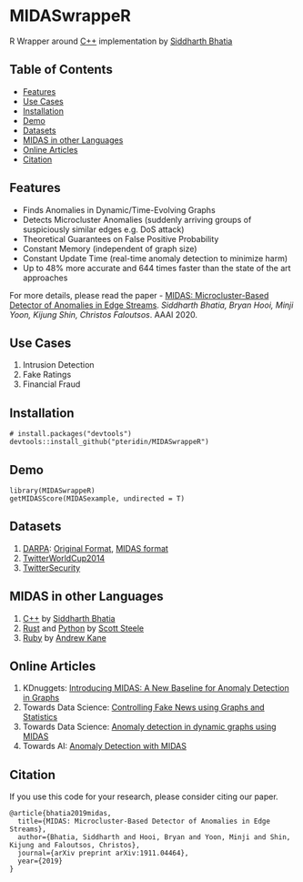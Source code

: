 # MIDASwrappeR
R Wrapper around [C++](https://github.com/bhatiasiddharth/MIDAS) implementation  by [Siddharth Bhatia](https://github.com/bhatiasiddharth)

## Table of Contents
- [Features](#features)
- [Use Cases](#use-cases)
- [Installation](#getting-started)
- [Demo](#demo)
- [Datasets](#datasets)
- [MIDAS in other Languages](#midas-in-other-languages)
- [Online Articles](#online-articles)
- [Citation](#citation)


## Features
- Finds Anomalies in Dynamic/Time-Evolving Graphs
- Detects Microcluster Anomalies (suddenly arriving groups of suspiciously similar edges e.g. DoS attack)
- Theoretical Guarantees on False Positive Probability
- Constant Memory (independent of graph size)
- Constant Update Time (real-time anomaly detection to minimize harm)
- Up to 48% more accurate and 644 times faster than the state of the art approaches

For more details, please read the paper - [MIDAS: Microcluster-Based Detector of Anomalies in Edge Streams](https://www.comp.nus.edu.sg/~sbhatia/assets/pdf/midas.pdf). *Siddharth Bhatia, Bryan Hooi, Minji Yoon, Kijung Shin, Christos Faloutsos*. AAAI 2020.

## Use Cases
1. Intrusion Detection
2. Fake Ratings
3. Financial Fraud


## Installation
```{r eval = FALSE}
# install.packages("devtools")
devtools::install_github("pteridin/MIDASwrappeR")
```

## Demo
```{r eval = FALSE}
library(MIDASwrappeR)
getMIDASScore(MIDASexample, undirected = T)
```

## Datasets
1. [DARPA](https://www.ll.mit.edu/r-d/datasets/1998-darpa-intrusion-detection-evaluation-dataset): [Original Format](https://www.comp.nus.edu.sg/~sbhatia/assets/datasets/darpa_original.csv), [MIDAS format](https://www.comp.nus.edu.sg/~sbhatia/assets/datasets/darpa_midas.csv)
2. [TwitterWorldCup2014](http://odds.cs.stonybrook.edu/twitterworldcup2014-dataset)
3. [TwitterSecurity](http://odds.cs.stonybrook.edu/twittersecurity-dataset)

## MIDAS in other Languages
1. [C++](https://github.com/bhatiasiddharth/MIDAS) by [Siddharth Bhatia](https://github.com/bhatiasiddharth)
2. [Rust](https://github.com/scooter-dangle/midas_rs) and [Python](https://github.com/scooter-dangle/midas_rs/tree/master/python) by [Scott Steele](https://github.com/scooter-dangle)
3. [Ruby](https://github.com/ankane/midas) by [Andrew Kane](https://github.com/ankane)

## Online Articles
1. KDnuggets: [Introducing MIDAS: A New Baseline for Anomaly Detection in Graphs](https://www.kdnuggets.com/2020/04/midas-new-baseline-anomaly-detection-graphs.html)
1. Towards Data Science: [Controlling Fake News using Graphs and Statistics](https://towardsdatascience.com/controlling-fake-news-using-graphs-and-statistics-31ed116a986f)
2. Towards Data Science: [Anomaly detection in dynamic graphs using MIDAS](https://towardsdatascience.com/anomaly-detection-in-dynamic-graphs-using-midas-e4f8d0b1db45)
3. Towards AI: [Anomaly Detection with MIDAS](https://medium.com/towards-artificial-intelligence/anomaly-detection-with-midas-2735a2e6dce8)

## Citation
If you use this code for your research, please consider citing our paper.

```
@article{bhatia2019midas,
  title={MIDAS: Microcluster-Based Detector of Anomalies in Edge Streams},
  author={Bhatia, Siddharth and Hooi, Bryan and Yoon, Minji and Shin, Kijung and Faloutsos, Christos},
  journal={arXiv preprint arXiv:1911.04464},
  year={2019}
}
```
